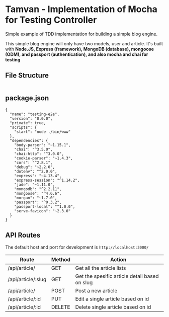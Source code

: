 
# Tamvan - Implementation of Mocha for Testing Controller

Simple example of TDD implementation for building a simple blog engine.

This simple blog engine will only have two models, user and article. It's built with **Node.JS, Express (framework), MongoDB (database), mongoose (ODM), and passport (authentication), and also mocha and chai for testing**

## File Structure

```
```

## package.json

```
{
  "name": "testing-e2e",
  "version": "0.0.0",
  "private": true,
  "scripts": {
    "start": "node ./bin/www"
  },
  "dependencies": {
    "body-parser": "~1.15.1",
    "chai": "^3.5.0",
    "chai-http": "^3.0.0",
    "cookie-parser": "~1.4.3",
    "cors": "^2.8.1",
    "debug": "~2.2.0",
    "dotenv": "^2.0.0",
    "express": "~4.13.4",
    "express-session": "^1.14.2",
    "jade": "~1.11.0",
    "mongodb": "^2.2.11",
    "mongoose": "^4.6.6",
    "morgan": "~1.7.0",
    "passport": "^0.3.2",
    "passport-local": "^1.0.0",
    "serve-favicon": "~2.3.0"
  }
}
```

## API Routes

The default host and port for development is `http://localhost:3000/`

| Route | Method | Action |
|-------|--------|--------|
| /api/article/ | GET | Get all the article lists |
| /api/article/:slug | GET | Get the spesific article detail based on slug|
| /api/article/ | POST | Post a new article |
| /api/article/:id | PUT | Edit a single article based on id |
| /api/article/:id | DELETE | Delete single article based on id |
